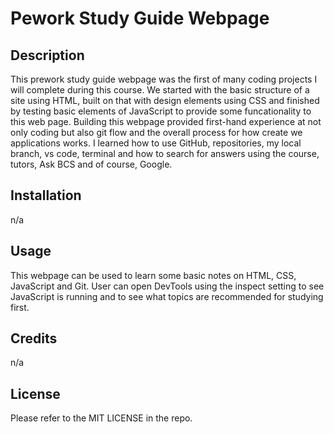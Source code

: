# Pework Study Guide Webpage

## Description

This prework study guide webpage was the first of many coding projects I will complete during this course. We started with the basic structure of a site using HTML, built on that with design elements using CSS and finished by testing basic elements of JavaScript to provide some funcationality to this web page. Building this webpage provided first-hand experience at not only coding but also git flow and the overall process for how create we applications works. I learned how to use GitHub, repositories, my local branch, vs code, terminal and how to search for answers using the course, tutors, Ask BCS and of course, Google. 

## Installation

n/a

## Usage

This webpage can be used to learn some basic notes on HTML, CSS, JavaScript and Git. User can open DevTools using the inspect setting to see JavaScript is running and to see what topics are recommended for studying first. 

## Credits

n/a

## License

Please refer to the MIT LICENSE in the repo.